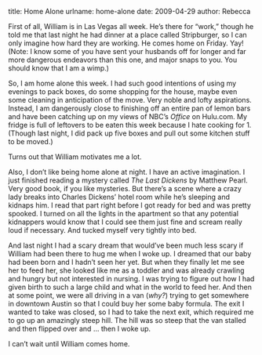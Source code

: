 title: Home Alone
urlname: home-alone
date: 2009-04-29
author: Rebecca

First of all, William is in Las Vegas all week. He&#x02bc;s there for
&ldquo;work,&rdquo; though he told me that last night he had dinner at a place
called Stripburger, so I can only imagine how hard they are working. He comes
home on Friday. Yay! (Note: I know some of you have sent your husbands off for
longer and far more dangerous endeavors than this one, and major snaps to you.
You should know that I am a wimp.)

So, I am home alone this week. I had such good intentions of using my evenings
to pack boxes, do some shopping for the house, maybe even some cleaning in
anticipation of the move. Very noble and lofty aspirations. Instead, I am
dangerously close to finishing off an entire pan of lemon bars and have been
catching up on my views of NBC&#x02bc;s _Office_ on Hulu.com. My fridge is full
of leftovers to be eaten this week because I hate cooking for 1. (Though last
night, I did pack up five boxes and pull out some kitchen stuff to be moved.)

Turns out that William motivates me a lot.

Also, I don&#x02bc;t like being home alone at night. I have an active
imagination. I just finished reading a mystery called _The Last Dickens_ by
Matthew Pearl. Very good book, if you like mysteries. But there&#x02bc;s a scene
where a crazy lady breaks into Charles Dickens&#x02bc; hotel room while
he&#x02bc;s sleeping and kidnaps him. I read that part right before I got ready
for bed and was pretty spooked. I turned on all the lights in the apartment so
that any potential kidnappers would know that I could see them just fine and
scream really loud if necessary. And tucked myself very tightly into bed.

And last night I had a scary dream that would&#x02bc;ve been much less scary if
William had been there to hug me when I woke up. I dreamed that our baby had
been born and I hadn&#x02bc;t seen her yet. But when they finally let me see her
to feed her, she looked like me as a toddler and was already crawling and hungry
but not interested in nursing. I was trying to figure out how I had given birth
to such a large child and what in the world to feed her. And then at some point,
we were all driving in a van (*why?*) trying to get somewhere in downtown Austin
so that I could buy her some baby formula. The exit I wanted to take was closed,
so I had to take the next exit, which required me to go up an amazingly steep
hill. The hill was so steep that the van stalled and then flipped over and
&hellip; then I woke up.

I can&#x02bc;t wait until William comes home.
